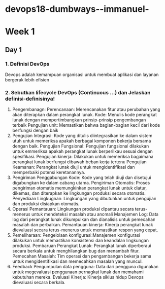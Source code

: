 # devops18-dumbways--immanuel-
# Week 1
## Day 1
### 1. Definisi DevOps

Devops adalah kemampuan organisasi untuk membuat aplikasi dan layanan bergerak lebih efisien

### 2. Sebutkan lifecycle DevOps (Continuous ...) dan Jelaskan definisi-definisinya!
1. Pengembanagn:
   Perencanaan: Merencanakan fitur atau perubahan yang akan diterapkan dalam perangkat lunak.
   Kode: Menulis kode perangkat lunak dengan mempertimbangkan prinsip-prinsip pengembangan terbaik
   Pengujian unit: Memastikan bahwa bagian-bagian kecil dari kode berfungsi dengan baik
2. Pengujian
   Integrasi: Kode yang ditulis diintegrasikan ke dalam sistem utuh untuk memeriksa apakah berbagai komponen bekerja bersama dengan baik.
   Pengujian Fungsional: Pengujian fungsional dilakukan untuk emmeriksa apakah perangkat lunak berperilkau sesuai dengan spesifikasi.
   Pengujian kinerja: Dilakukan untuk memeriksa bagaimana perangkat lunak berfungsi dibawah beban kerja tertenu
   Pengujian Keamanan: Perangkat lunak diuji untuk mengidentifikasi dan memperbaiki potensi keretanannya.
3. Pengiriman
   Penggabungan Kode: Kode yang telah diuji dan disetujui digabungkan ke dalam cabang utama.
   Pengiriman Otomatis: Proses pengiriman otomatis memungkinkan perangkat lunak untuk diatur, dikemas, dan diterapkan ke lingkungan produksi secara otomatis.
   Penyediaan Lingkugnan: Lingkungan yang dibutuhkan untuk pengujian dan produksi disiapkan otomatis.
4. Operasi
   Pemantauan: Lingkungan produksi dipantau secara terus-menerus untuk mendeteksi masalah atau anomali
   Manajemen Log: Data log dari perangkat lunak dikumpulkan dan dianalisis untuk pemecahan masalah dan perbaikan.
   Pemantauan kinerja: Kinerja perangkat lunak dievaluasi secara terus-menerus untuk memastikan respon yang cepat.
5. Pemeliharaan:
   Pengelolaan konfigurasi:Manajemen konfigurasi dilakukan untuk memastikan konsistensi dan keandalan lingkungan produksi.
   Pembaruan Perangkat Lunak: Perangkat lunak diperberaui secara berkala untuk menghilangkan bug dan menambah fitur.
   Pemecahan Masalah: Tim operasi dan pengambangan bekerja sama untuk mengidentifikasi dan memecahkan masalah yang muncul.
6. Feedback
   Pengumpulan data pengguna: Data dari pengguna digunakan untuk megevaluasi penggunaan pernagkat lunak dan memahami kebutuhan mereka.
   Evaluasi Kinerja: Kinerja siklus hidup Devops dievaluasi secara berkala.
